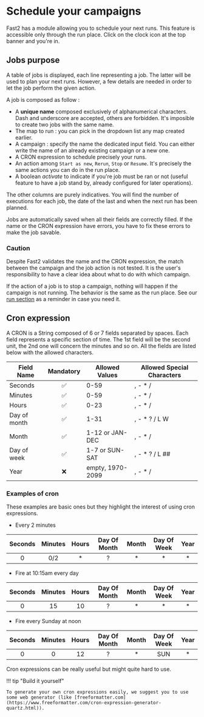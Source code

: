 # Schedule your campaigns

Fast2 has a module allowing you to schedule your next runs.
This feature is accessible only through the run place. Click on the clock icon at the top banner and you're in.

## Jobs purpose

A table of jobs is displayed, each line representing a job. The latter will be used to plan your next runs. However, a few details are needed in order to let the job perform the given action.

A job is composed as follow :

- A **unique name** composed exclusively of alphanumerical characters. Dash and underscore are accepted, others are forbidden. It's imposible to create two jobs with the same name.
- The map to run : you can pick in the dropdown list any map created earlier.
- A campaign : specify the name the dedicated input field. You can either write the name of an already existing campaign or a new one.
- A CRON expression to schedule precisely your runs.
- An action among `Start as new`, `Rerun`, `Stop` or `Resume`. It's precisely the same actions you can do in the run place.
- A boolean _activate_ to indicate if you're job must be ran or not (useful feature to have a job stand by, already configured for later operations).

The other columns are purely indicatives. You will find the number of executions for each job, the date of the last and when the next run has been planned.

Jobs are automatically saved when all their fields are correctly filled. If the name or the CRON expression have errors, you have to fix these errors to make the job savable.

### Caution

Despite Fast2 validates the name and the CRON expression, the match between the campaign and the job action is not tested. It is the user's responsibility to have a clear idea about what to do with which campaign.

If the action of a job is to stop a campaign, nothing will happen if the campaign is not running. The behavior is the same as the run place. See our [run section](../../getting-started/create-workflow/#run-a-map) as a reminder in case you need it.

## Cron expression

A CRON is a String composed of 6 or 7 fields separated by spaces. Each field represents a specific section of time. The 1st field will be the second unit, the 2nd one will concern the minutes and so on. All the fields are listed below with the allowed characters.

| Field Name   |     Mandatory      | Allowed Values   | Allowed Special Characters |
| ------------ | :----------------: | ---------------- | -------------------------- |
| Seconds      | :white_check_mark: | 0-59             | , - \* /                   |
| Minutes      | :white_check_mark: | 0-59             | , - \* /                   |
| Hours        | :white_check_mark: | 0-23             | , - \* /                   |
| Day of month | :white_check_mark: | 1-31             | , - \* ? / L W             |
| Month        | :white_check_mark: | 1-12 or JAN-DEC  | , - \* /                   |
| Day of week  | :white_check_mark: | 1-7 or SUN-SAT   | , - \* ? / L ##            |
| Year         |        :x:         | empty, 1970-2099 | , - \* /                   |

### Examples of cron

These examples are basic ones but they highlight the interest of using cron expressions.

<div class="overflow-x-none" markdown="block">

- Every 2 minutes 

| Seconds   | Minutes   | Hours	| Day Of Month  | Month | Day Of Week   | Year  |
| :-------: | :-------: | :---: | :-----------: | :---: | :-----------: | :---: |
| 0	        | 0/2       | *     | ?             | *     | *             | *     | 

- Fire at 10:15am every day

| Seconds   | Minutes   | Hours	| Day Of Month  | Month | Day Of Week   | Year  |
| :-------: | :-------: | :---: | :-----------: | :---: | :-----------: | :---: |
| 0	        | 15        | 10    | ?             | *     | *             | *     | 

-  Fire every Sunday at noon

| Seconds   | Minutes   | Hours	| Day Of Month  | Month | Day Of Week   | Year  |
| :-------: | :-------: | :---: | :-----------: | :---: | :-----------: | :---: |
| 0	        | 0         | 12    | ?             | *     | SUN           | *     | 

</div>
<!-- 
### Describe your expression
!!! Rendering "Try it"
    <input type="text" name="expression" id="cronExpression" class="border radius ligthGrey p-5" onChange="cronDescribe()" placeholder="Test here your expression">
    <div id="cronDescription"></div> -->
Cron expressions can be really useful but might quite hard to use.

!!! tip "Build it yourself"

    To generate your own cron expressions easily, we suggest you to use some web generator (like [freeformatter.com](https://www.freeformatter.com/cron-expression-generator-quartz.html)).
